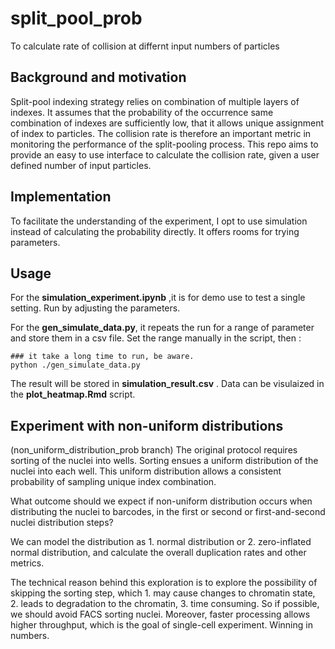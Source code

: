 # split_pool_prob
To calculate rate of collision at differnt input numbers of particles
## Background and motivation
Split-pool indexing strategy relies on combination of multiple layers of indexes. It assumes that the probability of the occurrence same combination of indexes are sufficiently low, that it allows unique assignment of index to particles. The collision rate is therefore an important metric in monitoring the performance of the split-pooling process.
This repo aims to provide an easy to use interface to calculate the collision rate, given a user defined number of input particles. 

## Implementation 
To facilitate the understanding of the experiment, I opt to use simulation instead of calculating the probability directly. It offers rooms for trying parameters. 

## Usage
For the __simulation_experiment.ipynb__ ,it is for demo use to test a single setting. Run by adjusting the parameters.

For the __gen_simulate_data.py__, it repeats the run for a range of parameter and store them in a csv file. Set the range manually in the script, then : 
```
### it take a long time to run, be aware.
python ./gen_simulate_data.py
```
The result will be stored in __simulation_result.csv__ . Data can be visulaized in the __plot_heatmap.Rmd__ script. 


## Experiment with non-uniform distributions
(non_uniform_distribution_prob branch)
The original protocol requires sorting of the nuclei into wells. Sorting ensues a uniform distribution of the nuclei into each well. This uniform distribution allows a consistent probability of sampling unique index combination. 

What outcome should we expect if non-uniform distribution occurs when distributing the nuclei to barcodes, in the first or second or first-and-second nuclei distribution steps? 

We can model the distribution as 1. normal distribution or 2. zero-inflated normal distribution, and calculate the overall duplication rates and other metrics. 

The technical reason behind this exploration is to explore the possibility of skipping the sorting step, which 1. may cause changes to chromatin state, 2. leads to degradation to the chromatin, 3. time consuming. So if possible, we should avoid FACS sorting nuclei. Moreover,  faster processing allows higher throughput, which is the goal of single-cell experiment. Winning in numbers. 